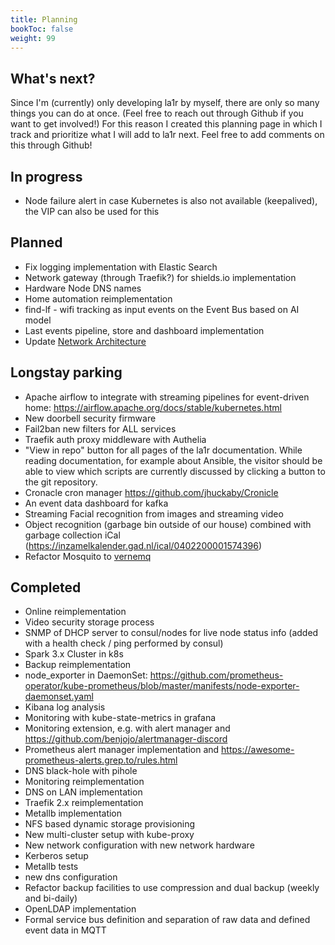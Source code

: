 ```yaml
---
title: Planning
bookToc: false
weight: 99
---
```


## What's next?
Since I'm (currently) only developing la1r by myself, there are only so many things you can do at once. 
(Feel free to reach out through Github if you want to get involved!)
For this reason I created this planning page in which I track and prioritize what I will add to la1r next.
Feel free to add comments on this through Github!

## In progress
* Node failure alert in case Kubernetes is also not available (keepalived), the VIP can also be used for this

## Planned
* Fix logging implementation with Elastic Search
* Network gateway (through Traefik?) for shields.io implementation
* Hardware Node DNS names
* Home automation reimplementation
* find-lf - wifi tracking as input events on the Event Bus based on AI model
* Last events pipeline, store and dashboard implementation
* Update [Network Architecture](https://la1r.com/docs/technical-architecture/infrastructure-architecture/network-architecture/)

## Longstay parking
* Apache airflow to integrate with streaming pipelines for event-driven home: https://airflow.apache.org/docs/stable/kubernetes.html
* New doorbell security firmware
* Fail2ban new filters for ALL services
* Traefik auth proxy middleware with Authelia
* "View in repo" button for all pages of the la1r documentation. While reading documentation, for example about Ansible, the visitor should be able to view which scripts are currently discussed by clicking a button to the git repository.
* Cronacle cron manager https://github.com/jhuckaby/Cronicle
* An event data dashboard for kafka
* Streaming Facial recognition from images and streaming video
* Object recognition (garbage bin outside of our house) combined with garbage collection iCal (https://inzamelkalender.gad.nl/ical/0402200001574396)
* Refactor Mosquito to [vernemq](https://vernemq.com/) 

## Completed
* Online reimplementation
* Video security storage process   
* SNMP of DHCP server to consul/nodes for live node status info (added with a health check / ping performed by consul)
* Spark 3.x Cluster in k8s
* Backup reimplementation
* node_exporter in DaemonSet: https://github.com/prometheus-operator/kube-prometheus/blob/master/manifests/node-exporter-daemonset.yaml
* Kibana log analysis
* Monitoring with kube-state-metrics in grafana
* Monitoring extension, e.g. with alert manager and https://github.com/benjojo/alertmanager-discord
* Prometheus alert manager implementation and https://awesome-prometheus-alerts.grep.to/rules.html
* DNS black-hole with pihole 
* Monitoring reimplementation
* DNS on LAN implementation
* Traefik 2.x reimplementation
* Metallb implementation
* NFS based dynamic storage provisioning
* New multi-cluster setup with kube-proxy
* New network configuration with new network hardware
* Kerberos setup
* Metallb tests
* new dns configuration
* Refactor backup facilities to use compression and dual backup (weekly and bi-daily)
* OpenLDAP implementation
* Formal service bus definition and separation of raw data and defined event data in MQTT